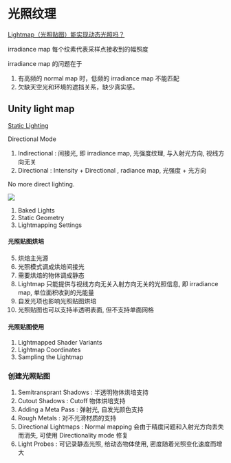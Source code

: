 # 光照纹理

[Lightmap（光照贴图）能实现动态光照吗？](https://www.zhihu.com/question/264405382/answer/280555940)

irradiance map 每个纹素代表采样点接收到的幅照度

irradiance map 的问题在于
1. 有高频的 normal map 时，低频的 irradiance map 不能匹配
2. 欠缺天空光和环境的遮挡关系，缺少真实感。

## Unity light map

[Static Lighting](https://catlikecoding.com/unity/tutorials/rendering/part-16/)

Directional Mode
1. Indirectional : 间接光, 即 irradiance map, 光强度纹理, 与入射光方向, 视线方向无关
2. Directional : Intensity + Directional , radiance map, 光强度 + 光方向

No more direct lighting.

![](https://catlikecoding.com/unity/tutorials/rendering/part-16/lightmapping/no-realtime-light.png)

1. Baked Lights
2. Static Geometry
3. Lightmapping Settings

#### 光照贴图烘培

5. 烘焙主光源
6. 光照模式调成烘焙间接光
7. 需要烘焙的物体调成静态
8. Lightmap 只能提供与视线方向无关入射方向无关的光照信息, 即 irradiance map, 单位面积收到的光能量
9. 自发光项也影响光照贴图烘培
10. 光照贴图也可以支持半透明表面, 但不支持单面网格

#### 光照贴图使用

1. Lightmapped Shader Variants
2. Lightmap Coordinates
3. Sampling the Lightmap

### 创建光照贴图

1. Semitransprant Shadows : 半透明物体烘培支持
2. Cutout Shadows : Cutoff 物体烘培支持
3. Adding a Meta Pass : 弹射光, 自发光颜色支持
4. Rough Metals : 对不光滑材质的支持
5. Directional Lightmaps : Normal mapping 会由于精度问题和入射光方向丢失而消失, 可使用  Directionality mode 修复
6. Light Probes : 可记录静态光照, 给动态物体使用, 密度随着光照变化速度而增大

